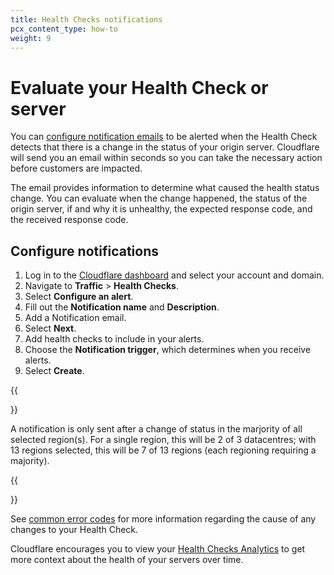```yaml
---
title: Health Checks notifications
pcx_content_type: how-to
weight: 9
---
```


# Evaluate your Health Check or server

You can [configure notification emails](/health-checks/how-to/health-checks-notifications/#configure-notifications) to be alerted when the Health Check detects that there is a change in the status of your origin server. Cloudflare will send you an email within seconds so you can take the necessary action before customers are impacted.

The email provides information to determine what caused the health status change. You can evaluate when the change happened, the status of the origin server, if and why it is unhealthy, the expected response code, and the received response code.
	
## Configure notifications 

1. Log in to the [Cloudflare dashboard](https://dash.cloudflare.com) and select your account and domain.
2. Navigate to **Traffic** > **Health Checks**.
3. Select **Configure an alert**.
4. Fill out the **Notification name** and **Description**. 
5. Add a Notification email.
6. Select **Next**.
7. Add health checks to include in your alerts.
8. Choose the **Notification trigger**, which determines when you receive alerts.
9. Select **Create**.

{{<Aside type="note">}}

A notification is only sent after a change of status in the marjority of all selected region(s). For a single region, this will be 2 of 3 datacentres; with 13 regions selected, this will be 7 of 13 regions (each regioning requiring a majority).

{{</Aside>}}

See [common error codes](/health-checks/health-checks-analytics/#common-error-codes) for more information regarding the cause of any changes to your Health Check.

Cloudflare encourages you to view your [Health Checks Analytics](/health-checks/health-checks-analytics/#common-error-codes) to get more context about the health of your servers over time. 


